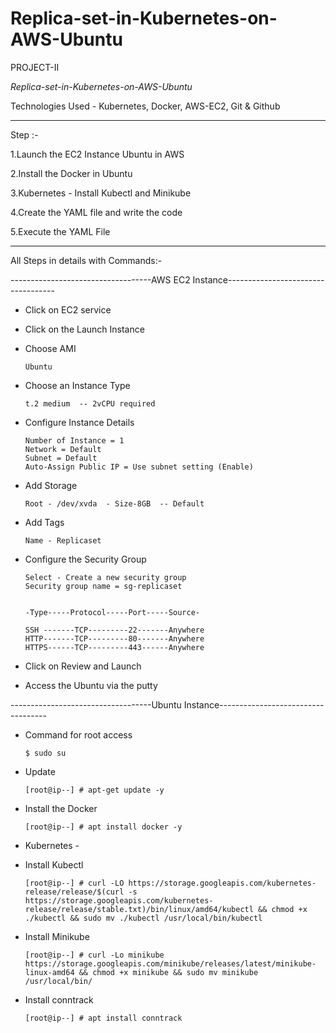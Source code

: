 # Replica-set-in-Kubernetes-on-AWS-Ubuntu

PROJECT-II

*Replica-set-in-Kubernetes-on-AWS-Ubuntu*

 

Technologies Used - Kubernetes, Docker, AWS-EC2, Git & Github


-------------------------------------------------------------------------------------------------------------------------------------------------------------


Step :-

1.Launch the EC2 Instance Ubuntu in AWS

2.Install the Docker in Ubuntu

3.Kubernetes - Install Kubectl and Minikube

4.Create the YAML file and write the code

5.Execute the YAML File


-------------------------------------------------------------------------------------------------------------------------------------------------------------



All Steps in details with Commands:-


-----------------------------------AWS EC2 Instance-----------------------------------


- Click on EC2 service 

- Click on the Launch Instance

- Choose AMI

      Ubuntu
      
- Choose an Instance Type
      
      t.2 medium  -- 2vCPU required
      
- Configure Instance Details

      Number of Instance = 1
      Network = Default
      Subnet = Default
      Auto-Assign Public IP = Use subnet setting (Enable)
      
- Add Storage

      Root - /dev/xvda  - Size-8GB  -- Default
      
- Add Tags 

      Name - Replicaset
      
- Configure the Security Group

      Select - Create a new security group 
      Security group name = sg-replicaset
      
      
      -Type-----Protocol-----Port-----Source-
      
      SSH -------TCP---------22-------Anywhere
      HTTP-------TCP---------80-------Anywhere
      HTTPS------TCP---------443------Anywhere
      
- Click on Review and Launch

- Access the Ubuntu via the putty 


-----------------------------------Ubuntu Instance-----------------------------------

- Command for root access

      $ sudo su
      
- Update

      [root@ip--] # apt-get update -y
      
- Install the Docker 

      [root@ip--] # apt install docker -y
      
- Kubernetes -
 
- Install Kubectl 

      [root@ip--] # curl -LO https://storage.googleapis.com/kubernetes-release/release/$(curl -s https://storage.googleapis.com/kubernetes-release/release/stable.txt)/bin/linux/amd64/kubectl && chmod +x ./kubectl && sudo mv ./kubectl /usr/local/bin/kubectl

- Install Minikube

      [root@ip--] # curl -Lo minikube https://storage.googleapis.com/minikube/releases/latest/minikube-linux-amd64 && chmod +x minikube && sudo mv minikube /usr/local/bin/

- Install conntrack

      [root@ip--] # apt install conntrack
